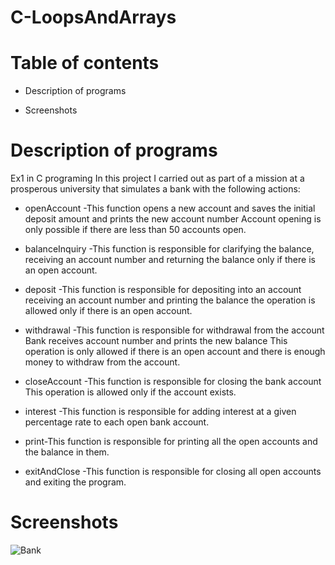 
# C-LoopsAndArrays

# Table of contents
 * Description of programs
 
 * Screenshots

# Description of programs
Ex1 in C programing 
In this project I carried out as part of a mission at a prosperous university that simulates a bank with the following actions:

  * openAccount -This function opens a new account and saves the initial deposit amount and prints the new    account number Account opening is only possible if there are less than 50 accounts open.
 
  * balanceInquiry -This function is responsible for clarifying the balance, receiving an account number      and returning the balance only if there is an   open account.
  
  * deposit -This function is responsible for depositing into an account receiving an account number and        printing the balance the operation is allowed only if there is an open account.
  
  * withdrawal -This function is responsible for withdrawal from the account Bank receives account number     and prints the new balance This operation is only allowed if there is an open account and there is enough   money to withdraw from the account.
  
  * closeAccount -This function is responsible for closing the bank account This operation is allowed only     if the account exists.
  
  * interest -This function is responsible for adding interest at a given percentage rate to each open bank   account.
  
  * print-This function is responsible for printing all the open accounts and the balance in them.
  
  * exitAndClose -This function is responsible for closing all open accounts and exiting the program.


# Screenshots
![Bank](https://user-images.githubusercontent.com/73976733/100130990-1bb3cf00-2e8c-11eb-9735-f0d974d00132.jpg)





